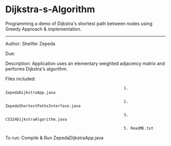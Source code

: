 # Dijkstra-s-Algorithm
Programming a demo of Dijkstra's shortest path between nodes using Greedy Approach & implementation.


---



Author: Sheilfer Zepeda

Due: 

 

Description: Application uses an elementary weighted adjacency matrix and performs Dijkstra's algorithm.
 

Files included:

                                                        1. ZepedaDijkstraApp.java

                                                        2. ZepedaShortestPathsInterface.java

                                                        3. CS324DijkstraAlgorithm.java

                                                        5. ReadME.txt

 To run:            Compile & Run ZepedaDijkstraApp.java

                                

 
